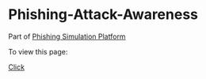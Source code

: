# Phishing-Attack-Awareness

Part of [Phishing Simulation Platform](https://workwithnaveen7/Phishing-Simulation-Platform/)

To view this page:

[Click](https://workwithnaveen7.github.io/Phishing-Attack-Awareness/)
